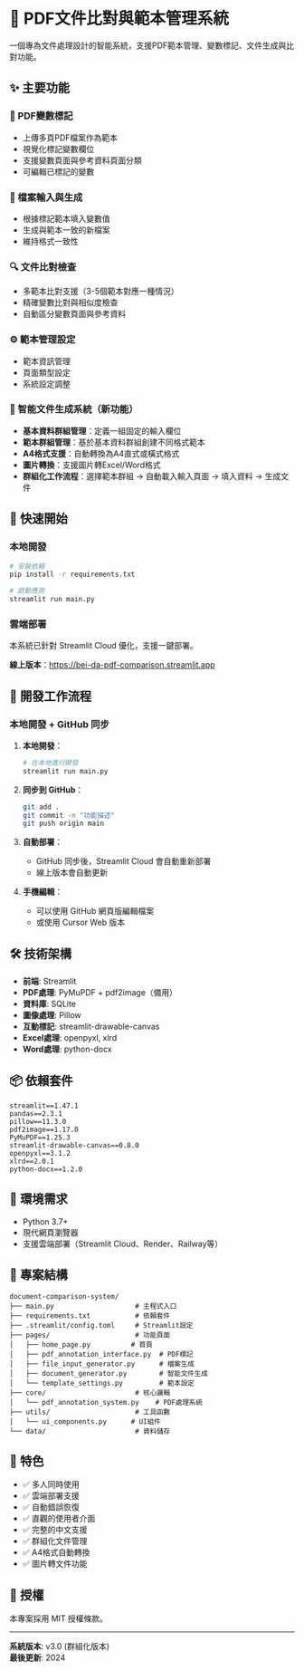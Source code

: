# 📄 PDF文件比對與範本管理系統

一個專為文件處理設計的智能系統，支援PDF範本管理、變數標記、文件生成與比對功能。

## ✨ 主要功能

### 🎨 PDF變數標記
* 上傳多頁PDF檔案作為範本
* 視覺化標記變數欄位
* 支援變數頁面與參考資料頁面分類
* 可編輯已標記的變數

### 📝 檔案輸入與生成
* 根據標記範本填入變數值
* 生成與範本一致的新檔案
* 維持格式一致性

### 🔍 文件比對檢查
* 多範本比對支援（3-5個範本對應一種情況）
* 精確變數比對與相似度檢查
* 自動區分變數頁面與參考資料

### ⚙️ 範本管理設定
* 範本資訊管理
* 頁面類型設定
* 系統設定調整

### 📄 智能文件生成系統（新功能）
* **基本資料群組管理**：定義一組固定的輸入欄位
* **範本群組管理**：基於基本資料群組創建不同格式範本
* **A4格式支援**：自動轉換為A4直式或橫式格式
* **圖片轉換**：支援圖片轉Excel/Word格式
* **群組化工作流程**：選擇範本群組 → 自動載入輸入頁面 → 填入資料 → 生成文件

## 🚀 快速開始

### 本地開發

```bash
# 安裝依賴
pip install -r requirements.txt

# 啟動應用
streamlit run main.py
```

### 雲端部署

本系統已針對 Streamlit Cloud 優化，支援一鍵部署。

**線上版本**：https://bei-da-pdf-comparison.streamlit.app

## 🔄 開發工作流程

### 本地開發 + GitHub 同步

1. **本地開發**：
   ```bash
   # 在本地進行開發
   streamlit run main.py
   ```

2. **同步到 GitHub**：
   ```bash
   git add .
   git commit -m "功能描述"
   git push origin main
   ```

3. **自動部署**：
   - GitHub 同步後，Streamlit Cloud 會自動重新部署
   - 線上版本會自動更新

4. **手機編輯**：
   - 可以使用 GitHub 網頁版編輯檔案
   - 或使用 Cursor Web 版本

## 🛠️ 技術架構

* **前端**: Streamlit
* **PDF處理**: PyMuPDF + pdf2image（備用）
* **資料庫**: SQLite
* **圖像處理**: Pillow
* **互動標記**: streamlit-drawable-canvas
* **Excel處理**: openpyxl, xlrd
* **Word處理**: python-docx

## 📦 依賴套件

```
streamlit==1.47.1
pandas==2.3.1
pillow==11.3.0
pdf2image==1.17.0
PyMuPDF==1.25.3
streamlit-drawable-canvas==0.8.0
openpyxl==3.1.2
xlrd==2.0.1
python-docx==1.2.0
```

## 🔧 環境需求

* Python 3.7+
* 現代網頁瀏覽器
* 支援雲端部署（Streamlit Cloud、Render、Railway等）

## 📂 專案結構

```
document-comparison-system/
├── main.py                    # 主程式入口
├── requirements.txt           # 依賴套件
├── .streamlit/config.toml     # Streamlit設定
├── pages/                     # 功能頁面
│   ├── home_page.py          # 首頁
│   ├── pdf_annotation_interface.py  # PDF標記
│   ├── file_input_generator.py      # 檔案生成
│   ├── document_generator.py        # 智能文件生成
│   └── template_settings.py         # 範本設定
├── core/                      # 核心邏輯
│   └── pdf_annotation_system.py    # PDF處理系統
├── utils/                     # 工具函數
│   └── ui_components.py      # UI組件
└── data/                      # 資料儲存
```

## 🌟 特色

* ✅ 多人同時使用
* ✅ 雲端部署支援
* ✅ 自動錯誤恢復
* ✅ 直觀的使用者介面
* ✅ 完整的中文支援
* ✅ 群組化文件管理
* ✅ A4格式自動轉換
* ✅ 圖片轉文件功能

## 📝 授權

本專案採用 MIT 授權條款。

---

**系統版本**: v3.0 (群組化版本)  
**最後更新**: 2024